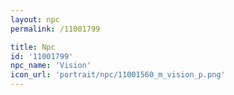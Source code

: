 ```yaml
---
layout: npc
permalink: /11001799

title: Npc
id: '11001799'
npc_name: 'Vision'
icon_url: 'portrait/npc/11001560_m_vision_p.png'
---
```

